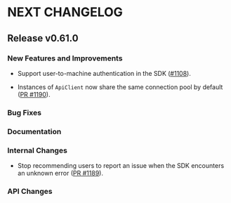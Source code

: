 # NEXT CHANGELOG

## Release v0.61.0

### New Features and Improvements

* Support user-to-machine authentication in the SDK ([#1108](https://github.com/databricks/databricks-sdk-go/pull/1108)).
- Instances of `ApiClient` now share the same connection pool by default ([PR #1190](https://github.com/databricks/databricks-sdk-go/pull/1190)).

### Bug Fixes

### Documentation

### Internal Changes

- Stop recommending users to report an issue when the SDK encounters an unknown
  error ([PR #1189](https://github.com/databricks/databricks-sdk-go/pull/1189)).

### API Changes
